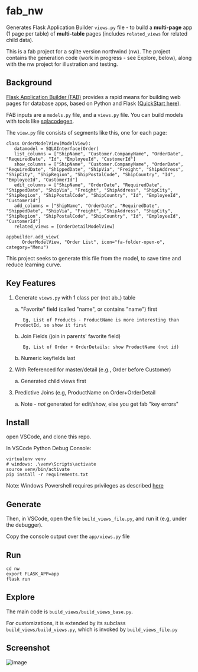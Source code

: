 # fab_nw
Generates Flask Application Builder `views.py` file - to build a __multi-page__ app (1 page per table) of __multi-table__ pages (includes `related_views` for related child data). 

This is a fab project for a sqlite version northwind (nw). The project contains the generation code (work in progress - see Explore, below), along with the nw project for illustration and testing.


## Background
[Flask Application Builder (FAB)](https://github.com/dpgaspar/Flask-AppBuilder) provides a rapid means for building web pages for database apps, based on Python and Flask ([QuickStart here](https://sites.google.com/view/app-logic-server/python-fab)).

FAB inputs are a `models.py` file, and a `views.py` file.  You can build models with tools like [sqlacodegen](https://www.google.com/url?q=https%3A%2F%2Fpypi.org%2Fproject%2Fsqlacodegen%2F&sa=D&sntz=1&usg=AFQjCNHZ3ERjfnSO8MA8V20gzLjfeBaIxw).

The `view.py` file consists of segments like this, one for each page:
```
class OrderModelView(ModelView):
   datamodel = SQLAInterface(Order)
   list_columns = ["ShipName", "Customer.CompanyName", "OrderDate", "RequiredDate", "Id", "EmployeeId", "CustomerId"]
   show_columns = ["ShipName", "Customer.CompanyName", "OrderDate", "RequiredDate", "ShippedDate", "ShipVia", "Freight", "ShipAddress", "ShipCity", "ShipRegion", "ShipPostalCode", "ShipCountry", "Id", "EmployeeId", "CustomerId"]
   edit_columns = ["ShipName", "OrderDate", "RequiredDate", "ShippedDate", "ShipVia", "Freight", "ShipAddress", "ShipCity", "ShipRegion", "ShipPostalCode", "ShipCountry", "Id", "EmployeeId", "CustomerId"]
   add_columns = ["ShipName", "OrderDate", "RequiredDate", "ShippedDate", "ShipVia", "Freight", "ShipAddress", "ShipCity", "ShipRegion", "ShipPostalCode", "ShipCountry", "Id", "EmployeeId", "CustomerId"]
   related_views = [OrderDetailModelView]

appbuilder.add_view(
      OrderModelView, "Order List", icon="fa-folder-open-o", category="Menu")
```


This project seeks to generate this file from the model, to save time and reduce learning curve.

## Key Features

1. Generate `views.py` with 1 class per (not ab_) table

    a. "Favorite" field (called "name", or contains "name") first
          
          Eg, List of Products - ProductName is more interesting than ProductId, so show it first
    
    b. Join Fields (join in parents' favorite field)
          
          Eg, List of Order + OrderDetails: show ProductName (not id)

    b. Numeric keyfields last

2. With Referenced for master/detail (e.g., Order before Customer)

    a. Generated child views first

3. Predictive Joins (e.g, ProductName on Order+OrderDetail

    a. Note - *not* generated for edit/show, else you get fab "key errors"



## Install

open VSCode, and clone this repo.

In VSCode Python Debug Console:

```
virtualenv venv
# windows: .\venv\Scripts\activate
source venv/bin/activate
pip install -r requirements.txt
```

Note: Windows Powershell requires privileges as described [here](https://docs.microsoft.com/en-us/powershell/module/microsoft.powershell.core/about/about_execution_policies?view=powershel)


## Generate

Then, in VSCode, open the file `build_views_file.py`, and run it (e.g, under the debugger).

Copy the console output over the `app/views.py` file


## Run
```
cd nw
export FLASK_APP=app
flask run
```



## Explore

The main code is `build_views/build_views_base.py`.

For customizations, it is extended by its subclass `build_views/build_views.py`, which is invoked by `build_views_file.py`

## Screenshot
    
![image](https://drive.google.com/uc?export=view&id=1Q3cG-4rQ6Q6RdZppvkrQzCDhDYHnk-F6)
